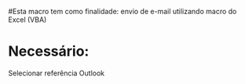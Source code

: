 #Esta macro tem como finalidade: envio de e-mail utilizando macro do Excel (VBA)

<h1> Necessário: </h1>
<p>Selecionar referência Outlook</p>